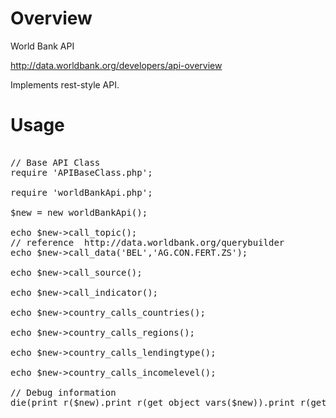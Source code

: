 Overview
========

World Bank API

http://data.worldbank.org/developers/api-overview

Implements rest-style API.

Usage
=====

<pre>

// Base API Class
require 'APIBaseClass.php';

require 'worldBankApi.php';

$new = new worldBankApi();

echo $new->call_topic();
// reference  http://data.worldbank.org/querybuilder 
echo $new->call_data('BEL','AG.CON.FERT.ZS');

echo $new->call_source();

echo $new->call_indicator();

echo $new->country_calls_countries();

echo $new->country_calls_regions();

echo $new->country_calls_lendingtype();

echo $new->country_calls_incomelevel();

// Debug information
die(print_r($new).print_r(get_object_vars($new)).print_r(get_class_methods(get_class($new))));
</pre>
